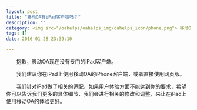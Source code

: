 ```yaml
---
layout: post
title: "移动OA有iPad客户端吗？"
description: ""
category: <img src="/oahelps/oahelps_img/oahelps_icon/phone.png"> 移动OA移动客户端
tags: []
date: 2016-01-28 23:39:10

---
```

&#160; &#160; &#160; &#160;抱歉，移动OA现在没有专门的iPad客户端。

&#160; &#160; &#160; &#160;我们建议你在iPad上使用移动OA的iPhone客户端，或者直接使用网页版。

&#160; &#160; &#160; &#160;我们针对iPad做了相关的适配，如果用户体验方面不能达到你的要求，希望你可以告诉我们更多的具体细节，我们会进行相关的修改和调整，来让在iPad上使用移动OA的体验更好。

